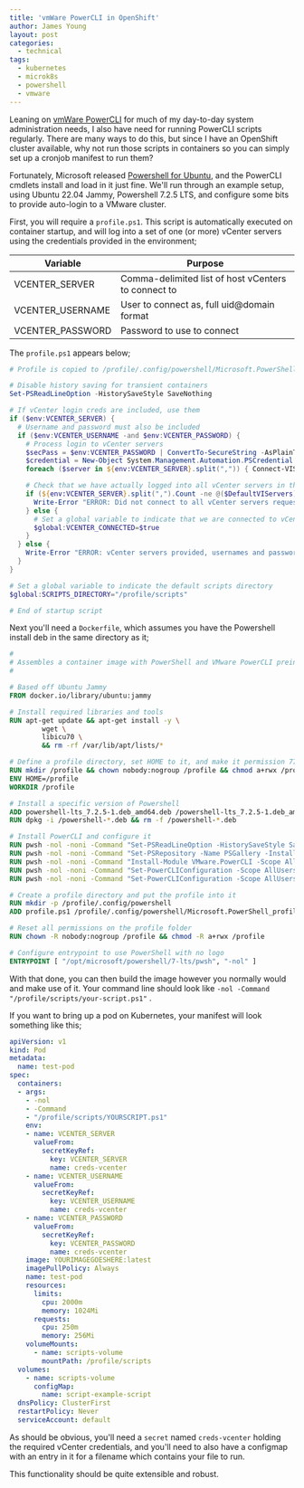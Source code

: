 ```yaml
---
title: 'vmWare PowerCLI in OpenShift'
author: James Young
layout: post
categories:
  - technical
tags:
  - kubernetes
  - microk8s
  - powershell
  - vmware
---
```


Leaning on [vmWare PowerCLI](https://developer.vmware.com/web/tool/13.1.0/vmware-powercli) for much of my day-to-day system administration needs, I also have need for running PowerCLI scripts regularly.  There are many ways to do this, but since I have an OpenShift cluster available, why not run those scripts in containers so you can simply set up a cronjob manifest to run them?

Fortunately, Microsoft released [Powershell for Ubuntu](https://learn.microsoft.com/en-us/powershell/scripting/install/install-ubuntu?view=powershell-7.3), and the PowerCLI cmdlets install and load in it just fine.  We'll run through an example setup, using Ubuntu 22.04 Jammy, Powershell 7.2.5 LTS, and configure some bits to provide auto-login to a VMware cluster.

First, you will require a `profile.ps1`.  This script is automatically executed on container startup, and will log into a set of one (or more) vCenter servers using the credentials provided in the environment;

| Variable         | Purpose                                             |
| ---------------- | --------------------------------------------------- |
| VCENTER_SERVER   | Comma-delimited list of host vCenters to connect to |
| VCENTER_USERNAME | User to connect as, full uid@domain format          |
| VCENTER_PASSWORD | Password to use to connect                          |

The `profile.ps1` appears below;

```powershell
# Profile is copied to /profile/.config/powershell/Microsoft.PowerShell_profile.ps1

# Disable history saving for transient containers
Set-PSReadLineOption -HistorySaveStyle SaveNothing

# If vCenter login creds are included, use them
if ($env:VCENTER_SERVER) {
  # Username and password must also be included
  if ($env:VCENTER_USERNAME -and $env:VCENTER_PASSWORD) {
    # Process login to vCenter servers
    $secPass = $env:VCENTER_PASSWORD | ConvertTo-SecureString -AsPlainText -Force
    $credential = New-Object System.Management.Automation.PSCredential -ArgumentList $env:VCENTER_USERNAME,$secPass
    foreach ($server in ${env:VCENTER_SERVER}.split(",")) { Connect-VIServer -Server $server -Credential $credential }

    # Check that we have actually logged into all vCenter servers in the list
    if (${env:VCENTER_SERVER}.split(",").Count -ne @($DefaultVIServers).Count) {
      Write-Error "ERROR: Did not connect to all vCenter servers requested"
    } else {
      # Set a global variable to indicate that we are connected to vCenter correctly
      $global:VCENTER_CONNECTED=$true
    }
  } else {
    Write-Error "ERROR: vCenter servers provided, usernames and passwords were not"
  }
}

# Set a global variable to indicate the default scripts directory
$global:SCRIPTS_DIRECTORY="/profile/scripts"

# End of startup script
```
Next you'll need a `Dockerfile`, which assumes you have the Powershell install deb in the same directory as it;

```dockerfile
#
# Assembles a container image with PowerShell and VMware PowerCLI preinstalled
#

# Based off Ubuntu Jammy
FROM docker.io/library/ubuntu:jammy

# Install required libraries and tools
RUN apt-get update && apt-get install -y \
        wget \
        libicu70 \
        && rm -rf /var/lib/apt/lists/*

# Define a profile directory, set HOME to it, and make it permission 777
RUN mkdir /profile && chown nobody:nogroup /profile && chmod a+rwx /profile && cd /profile
ENV HOME=/profile
WORKDIR /profile

# Install a specific version of Powershell
ADD powershell-lts_7.2.5-1.deb_amd64.deb /powershell-lts_7.2.5-1.deb_amd64.deb
RUN dpkg -i /powershell-*.deb && rm -f /powershell-*.deb

# Install PowerCLI and configure it
RUN pwsh -nol -noni -Command "Set-PSReadLineOption -HistorySaveStyle SaveNothing"
RUN pwsh -nol -noni -Command "Set-PSRepository -Name PSGallery -InstallationPolicy Trusted"
RUN pwsh -nol -noni -Command "Install-Module VMware.PowerCLI -Scope AllUsers -AcceptLicense -Confirm:\$false"
RUN pwsh -nol -noni -Command "Set-PowerCLIConfiguration -Scope AllUsers -ParticipateInCEIP \$false -Confirm:\$false"
RUN pwsh -nol -noni -Command "Set-PowerCLIConfiguration -Scope AllUsers -DefaultVIServerMode Multiple -Confirm:\$false"

# Create a profile directory and put the profile into it
RUN mkdir -p /profile/.config/powershell
ADD profile.ps1 /profile/.config/powershell/Microsoft.PowerShell_profile.ps1

# Reset all permissions on the profile folder
RUN chown -R nobody:nogroup /profile && chmod -R a+rwx /profile

# Configure entrypoint to use PowerShell with no logo
ENTRYPOINT [ "/opt/microsoft/powershell/7-lts/pwsh", "-nol" ]
```

With that done, you can then build the image however you normally would and make use of it.  Your command line should look like `-nol -Command "/profile/scripts/your-script.ps1"` .

If you want to bring up a pod on Kubernetes, your manifest will look something like this;

```yaml
apiVersion: v1
kind: Pod
metadata:
  name: test-pod
spec:
  containers:
  - args:
    - -nol
    - -Command
    - "/profile/scripts/YOURSCRIPT.ps1"
    env:
    - name: VCENTER_SERVER
      valueFrom:
        secretKeyRef:
          key: VCENTER_SERVER
          name: creds-vcenter
    - name: VCENTER_USERNAME
      valueFrom:
        secretKeyRef:
          key: VCENTER_USERNAME
          name: creds-vcenter
    - name: VCENTER_PASSWORD
      valueFrom:
        secretKeyRef:
          key: VCENTER_PASSWORD
          name: creds-vcenter
    image: YOURIMAGEGOESHERE:latest
    imagePullPolicy: Always
    name: test-pod
    resources:
      limits:
        cpu: 2000m
        memory: 1024Mi
      requests:
        cpu: 250m
        memory: 256Mi
    volumeMounts:
      - name: scripts-volume
        mountPath: /profile/scripts
  volumes:
    - name: scripts-volume
      configMap:
        name: script-example-script
  dnsPolicy: ClusterFirst
  restartPolicy: Never
  serviceAccount: default
```

As should be obvious, you'll need a `secret` named `creds-vcenter` holding the required vCenter credentials, and you'll need to also have a configmap with an entry in it for a filename which contains your file to run.

This functionality should be quite extensible and robust.